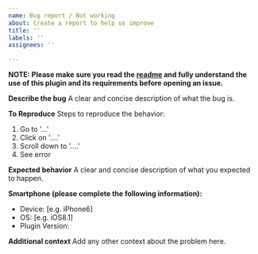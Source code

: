 ```yaml
---
name: Bug report / Not working
about: Create a report to help us improve
title: ''
labels: ''
assignees: ''

---
```


**NOTE: Please make sure you read the [readme](https://github.com/DavidBriglio/cordova-plugin-foreground-service#cordova-plugin-foreground-service-) and fully understand the use of this plugin and its requirements before opening an issue.**

**Describe the bug**
A clear and concise description of what the bug is.

**To Reproduce**
Steps to reproduce the behavior:
1. Go to '...'
2. Click on '....'
3. Scroll down to '....'
4. See error

**Expected behavior**
A clear and concise description of what you expected to happen.

**Smartphone (please complete the following information):**
 - Device: [e.g. iPhone6]
 - OS: [e.g. iOS8.1]
 - Plugin Version: 

**Additional context**
Add any other context about the problem here.
